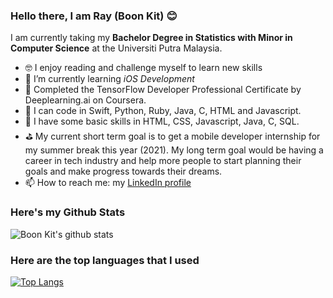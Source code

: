 ### Hello there, I am Ray (Boon Kit) 😊
I am currently taking my **Bachelor Degree in Statistics with Minor in Computer Science** at the Universiti Putra Malaysia.
- 🤓 I enjoy reading and challenge myself to learn new skills
- 🌱 I’m currently learning *iOS Development*
- 🌱 Completed the TensorFlow Developer Professional Certificate by Deeplearning.ai on Coursera.
- 🐣 I can code in Swift, Python, Ruby, Java, C, HTML and Javascript.
- 🐣 I have some basic skills in HTML, CSS, Javascript, Java, C, SQL.
- ⛳ My current short term goal is to get a mobile developer internship for my summer break this year (2021). My long term goal would be having a career in tech industry and help more people to start planning their goals and make progress towards their dreams.
- 📫 How to reach me: my [LinkedIn profile](https://www.linkedin.com/in/boon-kit-gan-64349b164/)


### Here's my Github Stats
![Boon Kit's github stats](https://github-readme-stats.vercel.app/api?username=Ganthology&show_icons=true)
### Here are the top languages that I used
[![Top Langs](https://github-readme-stats.vercel.app/api/top-langs/?username=Ganthology)](https://github.com/Ganthology/github-readme-stats)

<!--
**Ganthology/Ganthology** is a ✨ _special_ ✨ repository because its `README.md` (this file) appears on your GitHub profile.

Here are some ideas to get you started:

- 🔭 I’m currently working on ...
- 🌱 I’m currently learning ...
- 👯 I’m looking to collaborate on ...
- 🤔 I’m looking for help with ...
- 💬 Ask me about ...
- 📫 How to reach me: ...
- 😄 Pronouns: ...
- ⚡ Fun fact: ...
-->
